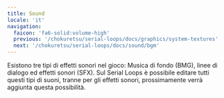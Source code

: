 ```yaml
---
title: Sound
locale: 'it'
navigation:
  faicon: 'fa6-solid:volume-high'
  previous: '/chokuretsu/serial-loops/docs/graphics/system-textures'
  next: '/chokuretsu/serial-loops/docs/sound/bgm'
---
```


Esistono tre tipi di effetti sonori nel gioco: Musica di fondo (BMG), linee di dialogo ed effetti sonori (SFX). Sul Serial Loops è possibile editare tutti 
questi tipi di suoni, tranne per gli effetti sonori, prossimamente verrà aggiunta questa possibilità.